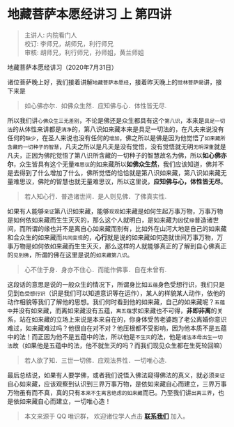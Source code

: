 # 地藏菩萨本愿经讲习 上 第四讲

> 主讲人: 内院看门人 <br />
> 校订: 李师兄，胡师兄，利行师兄 <br />
> 审核: 胡师兄，利行师兄，孙师姐，黄兰师姐 <br />

地藏菩萨本愿经讲习（2020年7月31日）

诸位菩萨晚上好，我们接着讲解`地藏菩萨本愿经`，接着昨天晚上的`觉林菩萨偈`讲，接下来是

> 如心佛亦尔．如佛众生然．应知佛与心．体性皆无尽.

所以我们讲`心佛众生三无差别`，不论是佛还是众生都具有这个`第八识`，本来是`具足一切法`的从体性来讲都是`清净`的，第八识如来藏本来是具足一切法的，在凡夫来说没有任何的`缺少`，在圣人来说也没有任何的`增加`，佛之所以是佛是因为他觉悟了`如来藏所含藏的一切种子的智慧`，凡夫之所以是凡夫是没有觉悟，没有觉悟就无明`无明深重`就是凡夫，正因为佛陀觉悟了第八识所含藏的一切种子的智慧故名为佛，所以**如心佛亦尔**，众生皆具有这个无量`难思议`的如来藏所以**如佛众生然**，我们应该知道，佛并不是去得到了什么增加了什么，佛所觉悟的恰恰就是第八识如来藏，第八识如来藏无量难思议，佛陀的智慧也就无量难思议，所以这里说，**应知佛与心，体性皆无尽**。

> 若人知心行．普造诸世间．是人则见佛．了佛真实性.

如果有人能够`亲证`第八识如来藏，能够`现观`如来藏是如何生起万事万物，万事万物是如何依如来藏而生生灭灭的，那么这个人就明白，是如来藏为`因`仗`缘`普造诸世间，而所谓的缘也并不是离自心如来藏而别有，比如外在山河大地是自己的如来藏和合众生的如来藏而`共同变现`的，**心行**就是说的如来藏如何造就世间万事万物，万事万物是如何依如来藏而生生灭灭，那么这样的人就能够真正的了解到自心佛真正的`见到佛`，所谓的佛在这里是说的`如来藏第八识`。

> 心不住于身．身亦不住心．而能作佛事．自在未曾有.

这段话的意思是说的一般众生的情况下，所谓身比如`五蕴`身色受想行识，我们只是见到`色受想行识`（识是我们可以知道意识等在运作），某人的样貌某人动作，依他的动作相貌等我们了解他的思想。我们何时看到他的如来藏，自己的如来藏呢？`五蕴中`并没有如来藏，而离如来藏没有五蕴，`离五蕴`求如来藏也不可得，**非即非离**的关系，站在如来藏的立场上来说是本来自在的，你身体受苦老婆跑了老公离婚你意识难过，如来藏难过吗？他很自在对不对？他压根都不受影响，因为他本质不是五蕴中的法！而正因为他不是五蕴中的法，所以他是`不生灭`的法，他是`诸法本母出生一切法`故（如果他是五蕴中的法，他不就生灭的吗？而我们现见众生都在生死轮回嘛）

> 若人欲了知．三世一切佛．应观法界性．一切唯心造.

最后总结说，如果有人要学佛，或者我们说悟入佛法窥得佛法的真义，就必须`亲证`自心如来藏，应该观察到认识到三界万事万物，是依如来藏自心而建立，三界万事万物虽有而不真，真的只有`本来不生离言绝虑的如来藏`而已。乃至我们讲`出离三界`，也是依如来藏自心而建立，一切唯心造！

> 本文来源于 QQ 唯识群， 欢迎诸位学人点击 **[联系我们](https://mp.weixin.qq.com/s/lZCfWjmLjgNR165Tx4_bCQ)** 加入。
